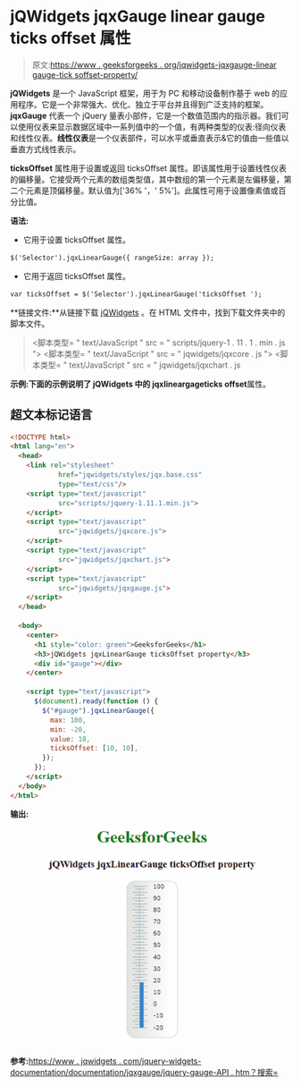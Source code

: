 # jQWidgets jqxGauge linear gauge ticks offset 属性

> 原文:[https://www . geeksforgeeks . org/jqwidgets-jqxgauge-linear gauge-tick soffset-property/](https://www.geeksforgeeks.org/jqwidgets-jqxgauge-lineargauge-ticksoffset-property/)

**jQWidgets** 是一个 JavaScript 框架，用于为 PC 和移动设备制作基于 web 的应用程序。它是一个非常强大、优化、独立于平台并且得到广泛支持的框架。 **jqxGauge** 代表一个 jQuery 量表小部件，它是一个数值范围内的指示器。我们可以使用仪表来显示数据区域中一系列值中的一个值，有两种类型的仪表:径向仪表和线性仪表。**线性仪表**是一个仪表部件，可以水平或垂直表示&它的值由一些值以垂直方式线性表示。

**ticksOffset** 属性用于设置或返回 ticksOffset 属性。即该属性用于设置线性仪表的偏移量。它接受两个元素的数组类型值，其中数组的第一个元素是左偏移量，第二个元素是顶偏移量。默认值为['36% '，' 5%']。此属性可用于设置像素值或百分比值。

**语法:**

*   它用于设置 ticksOffset 属性。

```html
$('Selector').jqxLinearGauge({ rangeSize: array });
```

*   它用于返回 ticksOffset 属性。

```html
var ticksOffset = $('Selector').jqxLinearGauge('ticksOffset ');
```

**链接文件:**从链接下载 [jQWidgets](https://www.jqwidgets.com/download/Download) 。在 HTML 文件中，找到下载文件夹中的脚本文件。

> <link rel="”stylesheet”" href="”jqwidgets/styles/jqx.base.css”" type="”text/css”">
> <脚本类型= " text/JavaScript " src = " scripts/jquery-1 . 11 . 1 . min . js "></脚本类型>
> <脚本类型= " text/JavaScript " src = " jqwidgets/jqxcore . js "></脚本类型>
> <脚本类型= " text/JavaScript " src = " jqwidgets/jqxchart . js

**示例:**下面的示例说明了 jQWidgets 中的 jqxlineargage**ticks offset**属性。

## 超文本标记语言

```html
<!DOCTYPE html>
<html lang="en">
  <head>
    <link rel="stylesheet"
            href="jqwidgets/styles/jqx.base.css"
            type="text/css"/>
    <script type="text/javascript" 
            src="scripts/jquery-1.11.1.min.js">
    </script>
    <script type="text/javascript" 
            src="jqwidgets/jqxcore.js">
    </script>
    <script type="text/javascript" 
            src="jqwidgets/jqxchart.js">
    </script>
    <script type="text/javascript" 
            src="jqwidgets/jqxgauge.js">
    </script>
  </head>

  <body>
    <center>
      <h1 style="color: green">GeeksforGeeks</h1>
      <h3>jQWidgets jqxLinearGauge ticksOffset property</h3>
      <div id="gauge"></div>
    </center>

    <script type="text/javascript">
      $(document).ready(function () {
        $("#gauge").jqxLinearGauge({
          max: 100,
          min: -20,
          value: 18,
          ticksOffset: [10, 10],
        });
      });
    </script>
  </body>
</html>
```

**输出:**

![](img/db489eb46f9360357b4d52b6797d4525.png)

**参考:**[https://www . jqwidgets . com/jquery-widgets-documentation/documentation/jqxgauge/jquery-gauge-API . htm？搜索=](https://www.jqwidgets.com/jquery-widgets-documentation/documentation/jqxgauge/jquery-gauge-api.htm?search=)